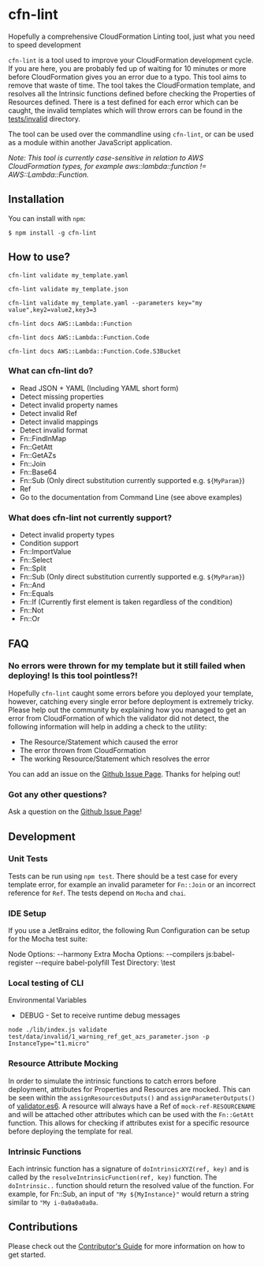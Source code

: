# cfn-lint
Hopefully a comprehensive CloudFormation Linting tool, just what you need to speed development

`cfn-lint` is a tool used to improve your CloudFormation development cycle. If you are here, you are probably
fed up of waiting for 10 minutes or more before CloudFormation gives you an error due to a typo. This tool aims to 
remove that waste of time. The tool takes the CloudFormation template, and resolves all the Intrinsic functions 
defined before checking the Properties of Resources defined. There is a test defined for each error which can be caught,
the invalid templates which will throw errors can be found in the [tests/invalid](https://github.com/martysweet/cfn-lint/tree/master/test/data/invalid) directory.

The tool can be used over the commandline using `cfn-lint`, or can be used as a module within another JavaScript application.

*Note: This tool is currently case-sensitive in relation to AWS CloudFormation types, for example aws::lambda::function != AWS::Lambda::Function.*

## Installation

You can install with `npm`:

```
$ npm install -g cfn-lint
```


## How to use?
`cfn-lint validate my_template.yaml`

`cfn-lint validate my_template.json`

`cfn-lint validate my_template.yaml --parameters key="my value",key2=value2,key3=3`

`cfn-lint docs AWS::Lambda::Function` 

`cfn-lint docs AWS::Lambda::Function.Code`

`cfn-lint docs AWS::Lambda::Function.Code.S3Bucket`


### What can cfn-lint do?
* Read JSON + YAML (Including YAML short form)
* Detect missing properties
* Detect invalid property names
* Detect invalid Ref
* Detect invalid mappings
* Detect invalid format
* Fn::FindInMap
* Fn::GetAtt
* Fn::GetAZs
* Fn::Join
* Fn::Base64
* Fn::Sub (Only direct substitution currently supported e.g. `${MyParam}`)
* Ref
* Go to the documentation from Command Line (see above examples)


### What does cfn-lint not currently support?
* Detect invalid property types
* Condition support
* Fn::ImportValue
* Fn::Select
* Fn::Split
* Fn::Sub (Only direct substitution currently supported e.g. `${MyParam}`)
* Fn::And
* Fn::Equals
* Fn::If (Currently first element is taken regardless of the condition)
* Fn::Not
* Fn::Or


## FAQ

### No errors were thrown for my template but it still failed when deploying! Is this tool pointless?!
Hopefully `cfn-lint` caught some errors before you deployed your template, however, catching every single
error before deployment is extremely tricky. Please help out the community by explaining how you
managed to get an error from CloudFormation of which the validator did not detect, the following information
will help in adding a check to the utility:

* The Resource/Statement which caused the error
* The error thrown from CloudFormation
* The working Resource/Statement which resolves the error

You can add an issue on the [Github Issue Page](https://github.com/martysweet/cfn-lint/issues). Thanks for helping out!

### Got any other questions?
Ask a question on the [Github Issue Page](https://github.com/martysweet/cfn-lint/issues)!

## Development

### Unit Tests

Tests can be run using `npm test`. There should be a test case for every template error, 
for example an invalid parameter for `Fn::Join` or an incorrect reference for `Ref`. 
The tests depend on `Mocha` and `chai`.

### IDE Setup

If you use a JetBrains editor, the following Run Configuration can be setup 
for the Mocha test suite:

Node Options: --harmony
Extra Mocha Options: --compilers js:babel-register --require babel-polyfill
Test Directory: <working dir>\test

### Local testing of CLI

Environmental Variables
* DEBUG - Set to receive runtime debug messages

```
node ./lib/index.js validate test/data/invalid/1_warning_ref_get_azs_parameter.json -p InstanceType="t1.micro"
```

### Resource Attribute Mocking
In order to simulate the intrinsic functions to catch errors before deployment,
attributes for Properties and Resources are mocked. This can be seen within the 
`assignResourcesOutputs()` and `assignParameterOutputs()` of [validator.es6](src/validator.es6).
A resource will always have a Ref of `mock-ref-RESOURCENAME` and will be attached other
attributes which can be used with the `Fn::GetAtt` function. This allows for checking
if attributes exist for a specific resource before deploying the template for real.

### Intrinsic Functions

Each intrinsic function has a signature of `doIntrinsicXYZ(ref, key)` and is called by the
`resolveIntrinsicFunction(ref, key)` function. The `doIntrinsic..` function should return
the resolved value of the function. For example, for Fn::Sub, an input of `"My ${MyInstance}"`
would return a string similar to `"My i-0a0a0a0a0a`.

## Contributions

Please check out the [Contributor's Guide](CONTRIBUTING.md) for more information on how to get started.